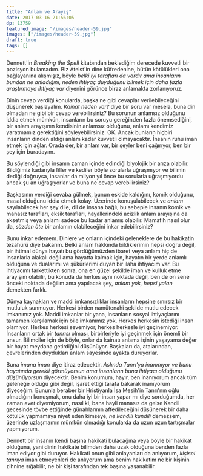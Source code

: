 ```yaml
---
title: "Anlam ve Arayış"
date: 2017-03-16 21:56:05
dp: 13759
featured_image: "/images/header-59.jpg"
images: ["/images/header-59.jpg"]
draft: true
tags: []
---
```


Dennett'in *Breaking the Spell* kitabından beklediğim derecede kuvvetli bir
pozisyon bulamadım. Biz Ateist'in dine küfredenine, bütün kötülükleri ona
bağlayanına alışmışız, böyle *belki iyi tarafları da vardır ama insanların
bundan ne anladığını, neden ihtiyaç duyduğunu bilmek için daha fazla araştırmaya
ihtiyaç var* diyenini görünce biraz anlamakta zorlanıyoruz.

Dinin cevap verdiği konularda, başka ne gibi cevaplar verilebileceğini düşünerek
başlayalım. *Kainat neden var?* diye bir soru var mesela, buna din olmadan ne
gibi bir cevap verebilirsiniz? Bu sorunun anlamsız olduğunu iddia etmek mümkün,
insanların bu soruyu gereğinden fazla önemsediğini, bir anlam arayışının
kendisinin anlamsız olduğunu, anlamı kendimiz yaratmamız gerektiğini
söyleyebilirsiniz: OK. Ancak bunların hiçbiri insanların dinden aldığı anlam
kadar kuvvetli olmayacaktır. İnsanın ruhu iman etmek için ağlar. Orada der, bir
anlam var, bir şeyler beni çağırıyor, ben bir şey için buradayım.

Bu söylendiği gibi insanın zaman içinde edindiği biyolojik bir arıza
olabilir. Bildiğimiz kadarıyla filler ve kediler böyle sorularla uğraşmıyor ve
bilimin dediği doğruysa, insanlar da milyon yıl önce bu sorularla uğraşmıyordu
ancak şu an uğraşıyorlar ve buna ne cevap verebilirsiniz?

Başkasının verdiği cevaba gülmek, bunun eskide kaldığını, komik olduğunu, masal
olduğunu iddia etmek kolay. Üzerinde konuşulabilecek ve *anlam* sayılabilecek
her şey dile, dil de insana bağlı, bu sebeple insanın komik ve manasız
tarafları, eksik tarafları, hayallerindeki acizlik anlam arayışına da aksetmiş
veya anlamı sadece bu kadar anlamış olabilir. Mamafih nasıl olur da, *sözden
öte* bir anlamın olabileceğini inkar edebilirsiniz?

Bunu inkar edemem. Dinlere ve onların içindeki geleneklere de bu hakikatin
tezahürü diye bakarım. Belki anlam hakkında bildiklerimin hepsi doğru değil, bir
ihtimal dünya hayatı bu gördüğümüzden ibaret veya anlam hiç de insanlarla
alakalı değil ama hayatta kalmak için, hayatın bir yerde anlamlı olduğuna ve
dualarımı ve şükürlerimi duyan bir ilaha ihtiyacım var. Bu ihtiyacımı
farkettikten sonra, ona en güzel şekilde iman ve kulluk etme arayışım olabilir,
bu konuda da herkes aynı noktada değil, ben de on sene önceki noktada değilim
ama yapılacak şey, *anlam yok, hepsi yalan* demekten farklı.

Dünya kaynakları ve maddi imkansızlıklar insanların hepsine sınırsız bir
mutluluk sunmuyor. Herkesi birden namütenahi şekilde mutlu edecek imkanımız
yok. Maddi imkanlar bir yana, insanların sosyal ihtiyaçlarını tamamen karşılamak
için bile imkanımız yok. Herkes herkesin istediği insan olamıyor. Herkes herkesi
sevemiyor, herkes herkesle iyi geçinemiyor. İnsanların ortak bir *tanrısı*
olması, birbirleriyle iyi geçinmek için önemli bir unsur. Bilimciler için de
böyle, onlar da kainatı anlama işinin yaşayama değer bir hayat meydana
getirdiğini düşünüyor. Başkaları da, atalarından, çevrelerinden duydukları anlam
sayesinde ayakta duruyorlar.

Buna *imana iman* diye itiraz edecektir. *Aslında Tanrı'ya inanmıyor ve bunu
hayatında gerekli görmüyorsun ama insanların buna ihtiyacı olduğunu
düşünüyorsun* diyecektir. Benim konumum, hayır, ben inanıyorum ancak tüm
geleneğe olduğu gibi değil, işaret ettiği tarafa bakarak inanıyorum
diyeceğim. Bununla beraber bir Hristiyanla İsa Mesih'in Tanrı'nın oğlu
olmadığını konuşmak, onu daha iyi bir insan yapar mı diye sorduğumda, her zaman
*evet* diyemiyorum, nasıl ki, bana hayli manasız da gelse Kandil gecesinde tövbe
ettiğinde günahlarının affedileceğini düşünerek bir daha kötülük yapmamaya niyet
eden kimseye, *ne kandili kundili* demezsem, üzerinde uzlaşmamın mümkün olmadığı
konularda da uzun uzun tartışmalar yapmıyorum.

Dennett bir insanın kendi başına hakikati bulacağına veya böyle bir hakikat
olduğuna, yani dinin hakikate bilimden daha uzak olduğuna benden fazla iman
ediyor gibi duruyor. Hakikati onun gibi anlayanları da anlıyorum, *kişisel
tanrıya* iman etmeyenleri de anlıyorum ama benim hakikatim ne bir kişinin
zihnine sığabilir, ne bir kişi tarafından tek başına yaşanabilir.


